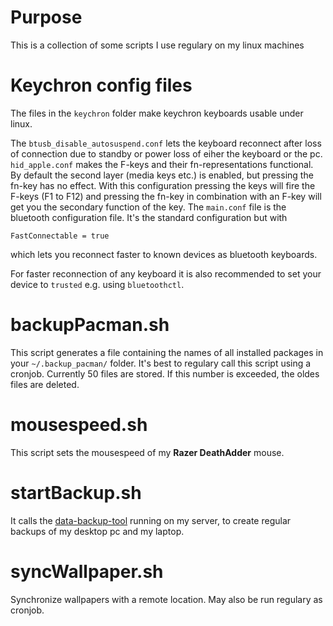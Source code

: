 # Purpose
This is a collection of some scripts I use regulary on my linux machines

# Keychron config files
The files in the `keychron` folder make keychron keyboards usable under linux.

The `btusb_disable_autosuspend.conf` lets the keyboard reconnect after loss of connection due to
standby or power loss of eiher the keyboard or the pc.
`hid_apple.conf` makes the F-keys and their fn-representations functional.
By default the second layer (media keys etc.) is enabled, but pressing the fn-key has no effect.
With this configuration pressing the keys will fire the F-keys (F1 to F12) and pressing the fn-key in
combination with an F-key will get you the secondary function of the key.
The `main.conf` file is the bluetooth configuration file.
It's the standard configuration but with
```
FastConnectable = true
```
which lets you reconnect faster to known devices as bluetooth keyboards.

For faster reconnection of any keyboard it is also recommended to set your device to `trusted` e.g.
using `bluetoothctl`.

# backupPacman.sh
This script generates a file containing the names of all installed packages in your `~/.backup_pacman/` folder.
It's best to regulary call this script using a cronjob.
Currently 50 files are stored.
If this number is exceeded, the oldes files are deleted.

# mousespeed.sh
This script sets the mousespeed of my **Razer DeathAdder** mouse.

# startBackup.sh
It calls the [data-backup-tool](https://github.com/floriansto/data-backup-tool) running on my server,
to create regular backups of my desktop pc and my laptop.

# syncWallpaper.sh
Synchronize wallpapers with a remote location.
May also be run regulary as cronjob.
